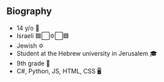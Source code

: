 ## Biography
- 14 y/o 🎂
- Israeli 🟦⬜✡️⬜🟦
- Jewish ✡️ 
- Student at the Hebrew university in Jerusalem 🎓
- 9th grade 🏫 
- C#, Python, JS, HTML, CSS 🖥 
